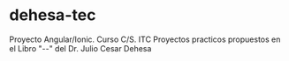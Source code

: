 # dehesa-tec
Proyecto Angular/Ionic. Curso C/S. ITC
Proyectos practicos propuestos en el Libro "--" del Dr. Julio Cesar Dehesa
